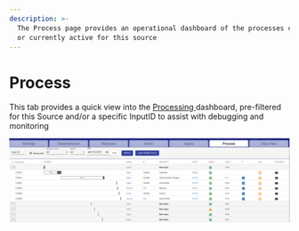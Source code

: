 ```yaml
---
description: >-
  The Process page provides an operational dashboard of the processes completed
  or currently active for this source
---
```


# Process

This tab provides a quick view into the [Processing ](../processing.md)dashboard, pre-filtered for this Source and/or a specific InputID to assist with debugging and monitoring

![](../../.gitbook/assets/image%20%28348%29.png)

